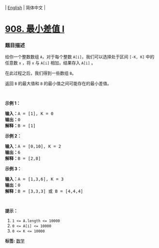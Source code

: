 | [English](README_EN.md) | 简体中文 |

# [908. 最小差值 I](https://leetcode-cn.com/problems/smallest-range-i)
 ### 题目描述
<p>给你一个整数数组 <code>A</code>，对于每个整数 <code>A[i]</code>，我们可以选择处于区间 <code>[-K, K]</code> 中的任意数 <code>x</code> ，将&nbsp;<code>x</code> 与 <code>A[i]</code> 相加，结果存入 <code>A[i]</code> 。</p>

<p>在此过程之后，我们得到一些数组&nbsp;<code>B</code>。</p>

<p>返回 <code>B</code>&nbsp;的最大值和 <code>B</code>&nbsp;的最小值之间可能存在的最小差值。</p>

<p>&nbsp;</p>

<ol>
</ol>

<p><strong>示例 1：</strong></p>

<pre><strong>输入：</strong>A = [1], K = 0
<strong>输出：</strong>0
<strong>解释：</strong>B = [1]
</pre>

<p><strong>示例 2：</strong></p>

<pre><strong>输入：</strong>A = [0,10], K = 2
<strong>输出：</strong>6
<strong>解释：</strong>B = [2,8]
</pre>

<p><strong>示例 3：</strong></p>

<pre><strong>输入：</strong>A = [1,3,6], K = 3
<strong>输出：</strong>0
<strong>解释：</strong>B = [3,3,3] 或 B = [4,4,4]
</pre>

<p>&nbsp;</p>

<p><strong>提示：</strong></p>

<ol>
	<li><code>1 &lt;= A.length &lt;= 10000</code></li>
	<li><code>0 &lt;= A[i] &lt;= 10000</code></li>
	<li><code>0 &lt;= K &lt;= 10000</code></li>
</ol>

**标签:**  [数学](https://leetcode-cn.com/tag/math) 